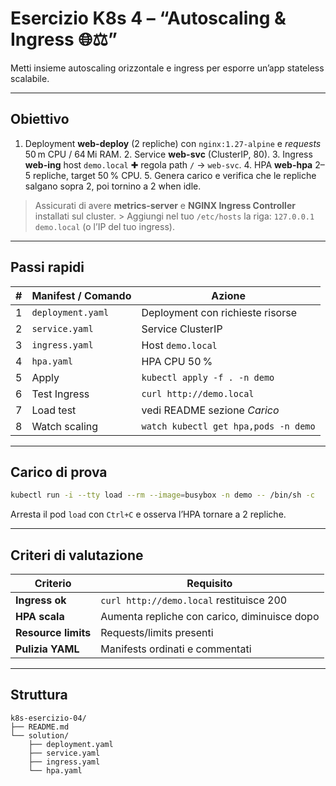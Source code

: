 # Esercizio K8s 4 – “Autoscaling & Ingress 🌐⚖️”

Metti insieme autoscaling orizzontale e ingress per esporre un’app stateless scalabile.

---

## Obiettivo
1. Deployment **web-deploy** (2 repliche) con `nginx:1.27-alpine` e *requests* 50 m CPU / 64 Mi RAM.    2. Service **web-svc** (ClusterIP, 80).    3. Ingress **web-ing** host `demo.local` ✚ regola path `/` → `web-svc`.    4. HPA **web-hpa** 2–5 repliche, target 50 % CPU.    5. Genera carico e verifica che le repliche salgano sopra 2, poi tornino a 2 when idle.

> Assicurati di avere **metrics‑server** e **NGINX Ingress Controller** installati sul cluster.    > Aggiungi nel tuo `/etc/hosts` la riga: `127.0.0.1  demo.local` (o l’IP del tuo ingress).

---

## Passi rapidi

| # | Manifest / Comando | Azione |
|---|--------------------|--------|
| 1 | `deployment.yaml` | Deployment con richieste risorse |
| 2 | `service.yaml`    | Service ClusterIP |
| 3 | `ingress.yaml`    | Host `demo.local` |
| 4 | `hpa.yaml`        | HPA CPU 50 % |
| 5 | Apply             | `kubectl apply -f . -n demo` |
| 6 | Test Ingress      | `curl http://demo.local` |
| 7 | Load test         | vedi README sezione *Carico* |
| 8 | Watch scaling     | `watch kubectl get hpa,pods -n demo` |

---

## Carico di prova

```bash
kubectl run -i --tty load --rm --image=busybox -n demo -- /bin/sh -c       "while true; do wget -q -O- http://web-svc; done"
```

Arresta il pod `load` con `Ctrl+C` e osserva l’HPA tornare a 2 repliche.

---

## Criteri di valutazione

| Criterio            | Requisito                                   |
|---------------------|---------------------------------------------|
| **Ingress ok**      | `curl http://demo.local` restituisce 200    |
| **HPA scala**       | Aumenta repliche con carico, diminuisce dopo|
| **Resource limits** | Requests/limits presenti                    |
| **Pulizia YAML**    | Manifests ordinati e commentati             |

---

## Struttura

```
k8s-esercizio-04/
├── README.md
└── solution/
    ├── deployment.yaml
    ├── service.yaml
    ├── ingress.yaml
    └── hpa.yaml
```
